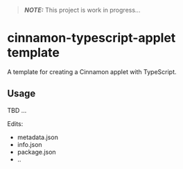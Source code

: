 > **_NOTE:_**  This project is work in progress...

# cinnamon-typescript-applet template
A template for creating a Cinnamon applet with TypeScript.

## Usage
TBD ...

Edits:
- metadata.json
- info.json
- package.json
- ..